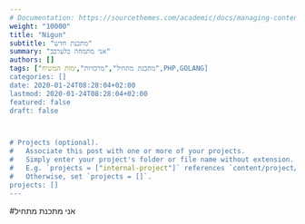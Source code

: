 ```yaml
---
# Documentation: https://sourcethemes.com/academic/docs/managing-content/
weight: "10000"
title: "Nigun"
subtitle: "מתכנת חדש"
summary: "אני מתמחה בלערבב"
authors: []
tags: ["מתכנת מתחיל","מרכזיות",ימות המשיח",PHP,GOLANG]
categories: []
date: 2020-01-24T08:28:04+02:00
lastmod: 2020-01-24T08:28:04+02:00
featured: false
draft: false



# Projects (optional).
#   Associate this post with one or more of your projects.
#   Simply enter your project's folder or file name without extension.
#   E.g. `projects = ["internal-project"]` references `content/project/deep-learning/index.md`.
#   Otherwise, set `projects = []`.
projects: []
---
```

#אני מתכנת מתחיל
